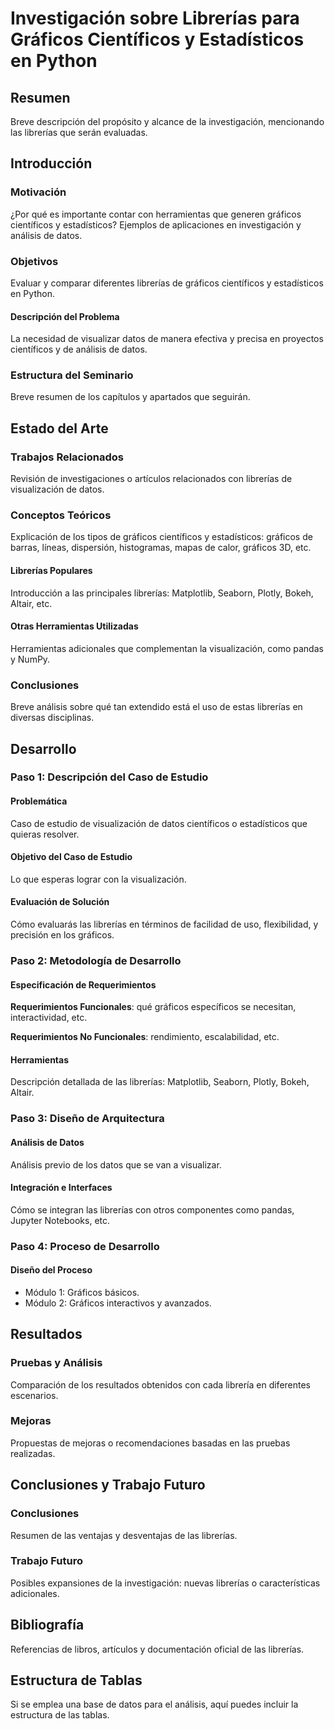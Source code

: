 # Investigación sobre Librerías para Gráficos Científicos y Estadísticos en Python

## Resumen
Breve descripción del propósito y alcance de la investigación, mencionando las librerías que serán evaluadas.

## Introducción
### Motivación
¿Por qué es importante contar con herramientas que generen gráficos científicos y estadísticos? Ejemplos de aplicaciones en investigación y análisis de datos.

### Objetivos
Evaluar y comparar diferentes librerías de gráficos científicos y estadísticos en Python.

#### Descripción del Problema
La necesidad de visualizar datos de manera efectiva y precisa en proyectos científicos y de análisis de datos.

### Estructura del Seminario
Breve resumen de los capítulos y apartados que seguirán.

## Estado del Arte
### Trabajos Relacionados
Revisión de investigaciones o artículos relacionados con librerías de visualización de datos.

### Conceptos Teóricos
Explicación de los tipos de gráficos científicos y estadísticos: gráficos de barras, líneas, dispersión, histogramas, mapas de calor, gráficos 3D, etc.

#### Librerías Populares
Introducción a las principales librerías: Matplotlib, Seaborn, Plotly, Bokeh, Altair, etc.

#### Otras Herramientas Utilizadas
Herramientas adicionales que complementan la visualización, como pandas y NumPy.

### Conclusiones
Breve análisis sobre qué tan extendido está el uso de estas librerías en diversas disciplinas.

## Desarrollo
### Paso 1: Descripción del Caso de Estudio
#### Problemática
Caso de estudio de visualización de datos científicos o estadísticos que quieras resolver.

#### Objetivo del Caso de Estudio
Lo que esperas lograr con la visualización.

#### Evaluación de Solución
Cómo evaluarás las librerías en términos de facilidad de uso, flexibilidad, y precisión en los gráficos.

### Paso 2: Metodología de Desarrollo
#### Especificación de Requerimientos
**Requerimientos Funcionales**: qué gráficos específicos se necesitan, interactividad, etc.

**Requerimientos No Funcionales**: rendimiento, escalabilidad, etc.

#### Herramientas
Descripción detallada de las librerías: Matplotlib, Seaborn, Plotly, Bokeh, Altair.

### Paso 3: Diseño de Arquitectura
#### Análisis de Datos
Análisis previo de los datos que se van a visualizar.

#### Integración e Interfaces
Cómo se integran las librerías con otros componentes como pandas, Jupyter Notebooks, etc.

### Paso 4: Proceso de Desarrollo
#### Diseño del Proceso
- Módulo 1: Gráficos básicos.
- Módulo 2: Gráficos interactivos y avanzados.

## Resultados
### Pruebas y Análisis
Comparación de los resultados obtenidos con cada librería en diferentes escenarios.

### Mejoras
Propuestas de mejoras o recomendaciones basadas en las pruebas realizadas.

## Conclusiones y Trabajo Futuro
### Conclusiones
Resumen de las ventajas y desventajas de las librerías.

### Trabajo Futuro
Posibles expansiones de la investigación: nuevas librerías o características adicionales.

## Bibliografía
Referencias de libros, artículos y documentación oficial de las librerías.

## Estructura de Tablas
Si se emplea una base de datos para el análisis, aquí puedes incluir la estructura de las tablas.

